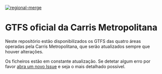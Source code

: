 [![regional-merge](https://github.com/carrismetropolitana/gtfs/actions/workflows/regional-merge.yml/badge.svg)](https://github.com/carrismetropolitana/gtfs/actions/workflows/regional-merge.yml)

# GTFS oficial da Carris Metropolitana

Neste repositório estão disponibilizados os GTFS das quatro áreas operadas pela Carris Metropolitana, que serão
atualizados sempre que houver alterações.

Os ficheiros estão em constante atualização. Se detetar algum erro por favor [abra um novo Issue](https://github.com/carrismetropolitana/gtfs/issues/new/choose) e seja o mais detalhado possível.
